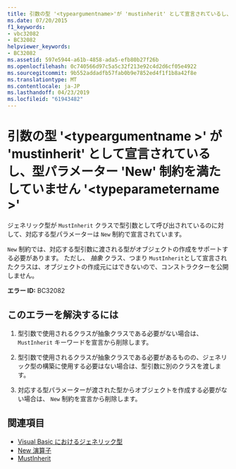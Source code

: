 ```yaml
---
title: 引数の型 '<typeargumentname>'が 'mustinherit' として宣言されているし、型パラメーター 'New' 制約を満たしていません'<typeparametername>'
ms.date: 07/20/2015
f1_keywords:
- vbc32082
- BC32082
helpviewer_keywords:
- BC32082
ms.assetid: 597e5944-a61b-4858-ada5-efb80b27f26b
ms.openlocfilehash: 0c740566d97c5a5c32f213e92c4d2d6cf05e4922
ms.sourcegitcommit: 9b552addadfb57fab0b9e7852ed4f1f1b8a42f8e
ms.translationtype: MT
ms.contentlocale: ja-JP
ms.lasthandoff: 04/23/2019
ms.locfileid: "61943482"
---
```

# <a name="type-argument-typeargumentname-is-declared-mustinherit-and-does-not-satisfy-the-new-constraint-for-type-parameter-typeparametername"></a>引数の型 '\<typeargumentname >' が 'mustinherit' として宣言されているし、型パラメーター 'New' 制約を満たしていません '\<typeparametername >'
ジェネリック型が `MustInherit` クラスで型引数として呼び出されているのに対して、対応する型パラメーターは `New` 制約で宣言されています。  
  
 `New` 制約では、対応する型引数に渡される型がオブジェクトの作成をサポートする必要があります。 ただし、 *抽象* クラス、つまり `MustInherit`として宣言されたクラスは、オブジェクトの作成元にはできないので、コンストラクターを公開しません。  
  
 **エラー ID:** BC32082  
  
## <a name="to-correct-this-error"></a>このエラーを解決するには  
  
1. 型引数で使用されるクラスが抽象クラスである必要がない場合は、 `MustInherit` キーワードを宣言から削除します。  
  
2. 型引数で使用されるクラスが抽象クラスである必要があるものの、ジェネリック型の構築に使用する必要はない場合は、型引数に別のクラスを渡します。  
  
3. 対応する型パラメーターが渡された型からオブジェクトを作成する必要がない場合は、 `New` 制約を宣言から削除します。  
  
## <a name="see-also"></a>関連項目

- [Visual Basic におけるジェネリック型](../../visual-basic/programming-guide/language-features/data-types/generic-types.md)
- [New 演算子](../../visual-basic/language-reference/operators/new-operator.md)
- [MustInherit](../../visual-basic/language-reference/modifiers/mustinherit.md)
